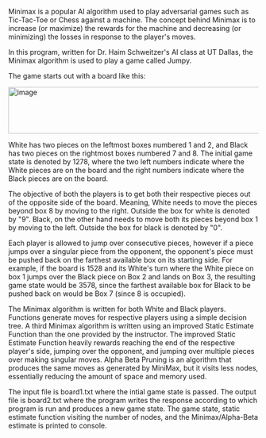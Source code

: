 Minimax is a popular AI algorithm used to play adversarial games such as Tic-Tac-Toe or Chess against a machine.
The concept behind Minimax is to increase (or maximize) the rewards for the machine and decreasing (or minimizing) the losses in response to the player's moves.

In this program, written for Dr. Haim Schweitzer's AI class at UT Dallas, the Minimax algorithm is used to play a game called Jumpy.

The game starts out with a board like this:

<img width="548" height="94" alt="image" src="https://github.com/user-attachments/assets/50335147-4dd6-4d00-ba7c-0cb8d0c58df6" />

White has two pieces on the leftmost boxes numbered 1 and 2, and Black has two pieces on the rightmost boxes numbered 7 and 8.
The initial game state is denoted by 1278, where the two left numbers indicate where the White pieces are on the board and the right numbers indicate where the Black pieces are on the board.

The objective of both the players is to get both their respective pieces out of the opposite side of the board. Meaning, White needs to move the pieces beyond box 8 by moving to the right. Outside the box for white is denoted by "9".
Black, on the other hand needs to move both its pieces beyond box 1 by moving to the left. Outside the box for black is denoted by "0".

Each player is allowed to jump over consecutive pieces, however if a piece jumps over a singular piece from the opponent, the opponent's piece must be pushed back on the farthest available box on its starting side.
For example, if the board is 1528 and its White's turn where the White piece on box 1 jumps over the Black piece on Box 2 and lands on Box 3, the resulting game state would be 3578, since the farthest available box for Black to be pushed back on would be Box 7 (since 8 is occupied).

The Minimax algorithm is written for both White and Black players. Functions generate moves for respective players using a simple decision tree.
A third Minimax algorithm is written using an improved Static Estimate Function than the one provided by the instructor. The improved Static Estimate Function heavily rewards reaching the end of the respective player's side, jumping over the opponent, and jumping over multiple pieces over making singular moves.
Alpha Beta Pruning is an algorithm that produces the same moves as generated by MiniMax, but it visits less nodes, essentially reducing the amount of space and memory used. 

The input file is board1.txt where the intial game state is passed.
The output file is board2.txt where the program writes the response according to which program is run and produces a new game state.
The game state, static estimate function visiting the number of nodes, and the Minimax/Alpha-Beta estimate is printed to console.
